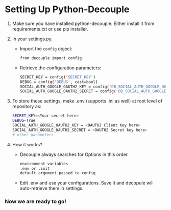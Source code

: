 # Setting Up Python-Decouple
1. Make sure you have installed python-decouple.
Either install it from requirements.txt or use pip installer.

2. In your settings.py.
    * Import the ``config`` object:
        ```bash
        from decouple import config
        ```
    * Retrieve the configuration parameters:
        ```bash
        SECRET_KEY = config('SECRET_KEY')
        DEBUG = config('DEBUG', cast=bool)
        SOCIAL_AUTH_GOOGLE_OAUTH2_KEY = config('DB_SOCIAL_AUTH_GOOGLE_OAUTH2_KEY')
        SOCIAL_AUTH_GOOGLE_OAUTH2_SECRET = config('DB_SOCIAL_AUTH_GOOGLE_OAUTH2_SECRET')
        ```
3. To store these settings, make .env (supports .ini as well) at root level of repository as:
   ```bash
   SECRET_KEY=<Your secret here>
   DEBUG=True
   SOCIAL_AUTH_GOOGLE_OAUTH2_KEY = <OAUTH2 Client Key here>
   SOCIAL_AUTH_GOOGLE_OAUTH2_SECRET = <OAUTH2 Secret key here>
   # other parameters
   ```
4. How it works?
    * Decouple always searches for Options in this order.
        ```bash
        environment variables
        .env or .init
        default argument passed to config
        ```
    * Edit .env and use your configurations. Save it and decopule will auto-retrieve them in settings.

### Now we are ready to go!
